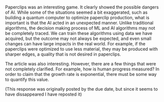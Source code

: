 Paperclips was an interesting game. It clearly showed the possible dangers of AI. While some of the situations seemed a bit exaggerated, such as building a quantum computer to optimize paperclip production, what is important is that the AI acted in an unexpected manner. Unlike traditional algorithms, the decision making process of ML and AI algorithms may not be completely traced. We can train these algorithms using data we have acquired, but the outcome may not always be expected, and even small changes can have large impacts in the real world. For example, if the paperclips were optimized to use less material, they may be produced with sharper edges, a quality that is not desired in paperclips.

The article was also interesting. However, there are a few things that were not completely clarified. For example, how is human progress measured? In order to claim that the growth rate is exponential, there must be some way to quantify this value.

(This response was originally posted by the due date, but since it seems to have dissappeared I have reposted it)

